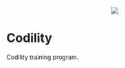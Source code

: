 <div style="text-align:center"><a href="https://codility.com/programmers/lessons/1"><img src ="http://www.hardgamma.com/wp-content/uploads/2012/10/codility-big.png" /></a></div>

Codility
================

Codility training program. 
